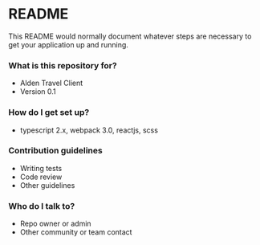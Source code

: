 # README #

This README would normally document whatever steps are necessary to get your application up and running.

### What is this repository for? ###

* Alden Travel Client
* Version 0.1

### How do I get set up? ###

* typescript 2.x, webpack 3.0, reactjs, scss

### Contribution guidelines ###

* Writing tests
* Code review
* Other guidelines

### Who do I talk to? ###

* Repo owner or admin
* Other community or team contact